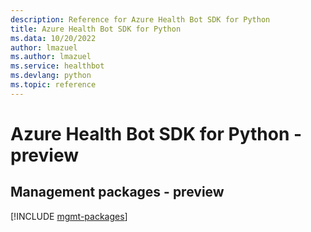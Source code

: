 ```yaml
---
description: Reference for Azure Health Bot SDK for Python
title: Azure Health Bot SDK for Python
ms.data: 10/20/2022
author: lmazuel
ms.author: lmazuel
ms.service: healthbot
ms.devlang: python
ms.topic: reference
---
```

# Azure Health Bot SDK for Python - preview

## Management packages - preview
[!INCLUDE [mgmt-packages](health-bot-mgmt-index.md)]